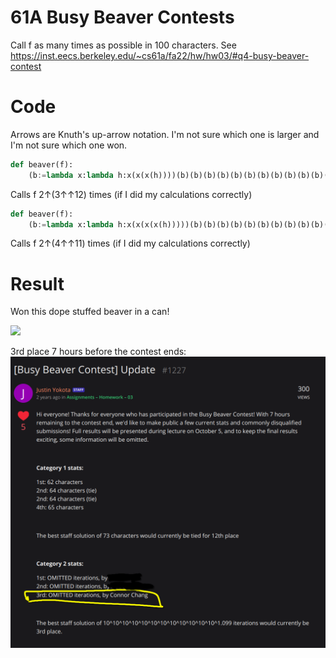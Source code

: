 # 61A Busy Beaver Contests
Call f as many times as possible in 100 characters. See https://inst.eecs.berkeley.edu/~cs61a/fa22/hw/hw03/#q4-busy-beaver-contest

# Code
Arrows are Knuth's up-arrow notation. I'm not sure which one is larger and I'm not sure which one won.
```py
def beaver(f):
    (b:=lambda x:lambda h:x(x(x(h))))(b)(b)(b)(b)(b)(b)(b)(b)(b)(b)(b)(lambda h:lambda:h()or h())(f)()
```
Calls f 2↑(3↑↑12) times (if I did my calculations correctly)

```py
def beaver(f):
    (b:=lambda x:lambda h:x(x(x(x(h)))))(b)(b)(b)(b)(b)(b)(b)(b)(b)(b)(lambda h:lambda:h()or h())(f)()
```
Calls f 2↑(4↑↑11) times (if I did my calculations correctly)

# Result
Won this dope stuffed beaver in a can!

<img src="award.png" width=400px>

3rd place 7 hours before the contest ends:
<img src="ed_result.png">
